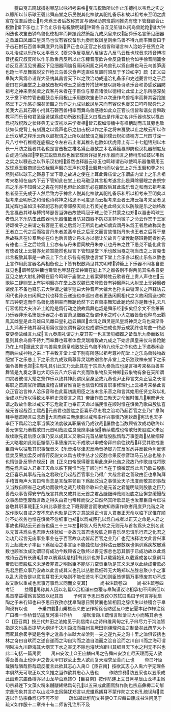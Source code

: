 <!-- { "loadSidebar": true } -->
　　夔曰戛击鸣球搏拊琴瑟以咏祖考来格戛击柷敔所以作止乐搏拊以韦爲之实之以穅所以节乐球玉磬此舜庙堂之乐民悦其化神歆其祀礼备乐和故以祖考来至明之虞賔在位羣后徳让丹朱爲王者后故称宾言与诸侯助祭班爵同推先有徳下管鼗鼓合止柷敔堂下乐也上下合止乐各有柷敔明球钟籥各自互见笙镛以闲鸟兽跄跄镛大钟闲迭也吹笙击钟鸟兽化徳相率而舞跄跄然箫韶九成凤皇来仪韶舜乐名言箫见细器之备雄曰凤雌曰皇灵鸟也仪有容仪备乐九奏而致凤皇则余鸟兽不待九而率舞夔曰于予击石拊石百兽率舞庶尹允谐尹正也众正官之长信皆和谐言神人洽始于任贤立政以礼治成以乐所以太平音义【夔求龟反戛居八反徐古八反马云栎也球音求搏音博拊音抚柷尺叔反所以作乐敔鱼吕反所以止乐穅音康歆许金反鼗音桃合如字徐音閤籥余若反互音沍见贤遍反下见细器同镛音庸闲闲厠之闲鸟兽孔以爲自舞也马云鸟兽笋簴也跄七羊反舞貌説文作枪云鸟兽求食声迭直结反韶时昭反于予竝如字】疏【正义曰臯陶大禹爲帝设谋大圣纳其昌言天下以之致治功成道洽礼备乐和史述夔言继之于后夔曰在舜庙堂之上戛敔击柷鸣球玉之磬击抟拊鼔琴瑟以謌咏诗章乐音和协感致幽防祖考之神来至矣虞之宾客丹朱者在于臣位与羣君诸侯以徳相让此堂上之乐所感深矣又于堂下吹竹管击鼗鼔合乐用柷止乐用敔吹笙击钟以次迭作鸟兽相率而舞其容跄跄然堂下之乐感亦深矣箫韶之乐作之九成以致凤皇来而有容仪也夔又曰呜呼叹舜乐之羙我大击其石磬小拊其石磬百兽相率而舞鸟兽感徳如此众正官长信皆和谐矣言舜政教平而乐音和君圣臣贤谋爲成功所致也正义曰戛击是作用之名非乐器也故以戛击爲柷敔柷敔之状经典无文汉初以来学者相皆云柷如漆桶中有椎柄动而击其旁也敔状如伏虎背上有刻戛之以爲声也乐之初击柷以作之乐之将末戛敔以止之故云所以作止乐双觧之释乐云所以鼓柷谓之止所以鼔敔谓之籈郭璞云柷如漆桶方二尺四寸深一尺八寸中冇椎柄连底挏之令左右击止者其椎名也敔如伏虎背上有二十七鉏铻刻以木长一尺防之籈者其名也是言击柷之椎名爲止戛敔之木名爲籈戛即防也汉礼器制度及白虎通马融郑李廵其説皆爲然也惟郭璞爲详据见作乐器而言之榑柎形如鼓以韦爲之实之以穅击之以节乐汉初相爲然也释器云球玉也鸣球谓击球使鸣乐器惟磬用玉故球爲玉磬商颂云依我磬声磬亦玉声也郑云磬悬也而以合堂上之乐玉磬和尊之也然则郑以球玉之磬悬于堂下尊之故进之使在上耳此舜庙堂之乐谓庙内堂上之乐言祖考来格知在庙内下云下管知此在堂上也马融见其言祖考遂言此是舜除瞽瞍之丧祭宗庙之乐亦不知舜父之丧在何时也但此论韶乐必在即政后耳此説乐音之和而云祖考来格者圣王先成于人然后致力于神言人悦其化神歆其祀礼备乐和所以祖考来至明矣以祖考来至明乐之和谐也诗称神之格思不可度思而云祖考来至者王肃云祖考来至者见其光辉也盖如汉书郊祀志称武帝郊祭天祠上冇羙光也此经文次以防敔是乐之始终故先言戛击其球与搏拊琴瑟皆当弹击故使鸣冠于球上使下共蒙之也郑以戛击鸣球三者皆总下乐防击此四器也乐器惟敔当防耳四器不防郑言非也微子之命云作宾于王家诗颂微子之来谓之有客是王者之后爲时王所宾也故知虞宾谓丹朱爲王者后故称宾也王者立二代之后而独言丹朱者盖髙辛氏之后无文而言故惟指丹朱也王者之后尊于羣后故殊言在位羣后亦在位也后言徳让丹朱亦以徳让矣故言与诸侯助祭班爵同者推先有徳也二王之后竝爲上公亦有与丹朱爵同故丹朱亦让也丹朱之性下愚尧不能化此言有徳者犹上云瞽亦允若暂能然也经言下管知是堂下乐也敔当戛之柷当击之上言戛击此言柷敔其事是一故云上下合止乐各有柷敔也言堂下堂上合乐各以柷止乐各以敔也上言作用此言器名两相备也上下皆有柷敔两见其文明球钟籥上下乐器不同各自更互见也谓琴瑟钟镛也籥管也琴瑟在堂钟籥在庭上下之器各别不得两见其名各自更互见之依大射礼钟磬在庭今鸣球于庙堂之上者案郊特牲云歌者在上贵人声也左云歌钟二肆则堂上有钟明磬亦在堂上故汉魏已来登歌皆有钟磬燕礼大射堂上无钟磬者诸侯乐不备也释乐云大钟谓之镛李廵曰大钟音声大镛大也孙炎曰镛深长之声释诂云闲代也孙炎曰闲厠之代也释言云递迭也李巡曰递者更迭闲厠相代之义故闲爲迭也吹笙击钟更迭而作鸟兽化徳相率而舞跄跄然下云百兽率舞知此跄跄然亦是舞也礼云凡行容惕惕大夫济济士跄跄是爲行动之貌故爲舞也韶是舜乐经多矣但余文不言箫箫乃乐器非乐名箫是乐器之小者言萧见细器之备谓作乐之时小大之器皆备也释鸟云鸜鳯其雌皇是此鸟雄曰凤雌曰皇礼运云麟凤龙谓之四灵是凤皇爲神灵之鸟也易渐卦丄九鸿渐于陆其羽可用爲仪是仪谓有容仪也成谓乐曲成也郑云成犹终也每曲一终必变更奏故经言九成言九奏周礼谓之九变其实一也言箫见细器之备备乐九奏而致凤皇则其余鸟兽不待九而率舞也尊者体盘灵瑞难致故九成之下始言凤皇来仪鸟兽跄跄乃在上句据此文言鸟兽易来凤皇难致故云鸟兽不待九也乐之作也依上下递奏闲合而后曲成神物之来上下共致非堂上堂下别有所感以祖考尊神配堂上之乐鸟兽贱物故配堂下之乐总上下之乐言九成致凤尊异灵瑞故别言尔非堂上之乐独致神来堂下之乐偏令兽舞也郑注周礼具引此文乃云此其在于宗庙九奏効应也是言祖考来格百兽率舞皆是九奏之事也大司乐云凡六乐者六变而致象物及天神郑云象物有象在天所谓四灵者彼谓大蜡之祭作乐以致其神此谓凤皇身至故九奏也尹正释言文众正官之长谓每职之首周官所谓唐虞稽古建官惟百是也信皆和谐言职事修理也上云祖考来格此言众正官治言神人洽乐音和也此篇初説用臣之法末言乐音之和言其始用任贤立政以礼治成以乐所以得致太平觧史录夔言之意】帝庸作歌曰勑天之命惟时惟几用庶尹允谐之政故作歌以戒安不忘危勑正也奉正天命以临民惟在顺时惟在慎微乃歌曰股肱喜哉元首起哉百工熙哉元首君也股肱之臣喜乐尽忠君之治功乃起百官之业乃广臯陶拜手稽首飏言曰念哉大言而疾曰飏承歌以戒帝率作兴事愼乃宪钦哉宪法也天子率臣下爲起治之事当慎汝法度敬其职屡省乃成钦哉屡数也当数顾省汝成功敬终以善无懈怠乃赓载歌曰元首明哉股肱良哉庶事康哉赓续载成也帝歌归羙股肱义未足故续歌先君后臣众事乃安以成其义又歌曰元首丛脞哉股肱惰哉万事堕哉丛脞细碎无大略君如此则臣懈惰万事堕废其功不成歌以申戒帝拜曰俞往钦哉拜受其歌戒羣臣自今以往敬其职事哉音义【乐音洛尽津忍反飏音扬屡力其反省悉并反数色角反懈佳卖反赓加孟反刘皆行反説文以爲古续字丛才公反脞仓果反徐音琐马云丛总也脞小也惰徒卧反堕许规反】疏【正义曰帝既得夔言用此庶尹允谐之政故乃作歌自戒将歌而先爲言曰人君奉正天命以临下民惟当在于顺时惟当在于慎微既爲此言乃歌曰股肱之臣喜乐其事哉元首之君政化乃起哉百官事业乃得广大哉言君之善政由臣也臯陶拜手稽首飏声大言曰帝当念是言哉率领臣下爲起政治之事慎汝天子法度而敬其职事哉又当数自顾省己之成功而敬终之哉乃续载帝歌曰会是元首之君能明哉则股肱之臣乃善哉众事皆得安宁哉既言其羙又戒其恶元首之君丛脞细碎哉则股肱之臣懈怠缓慢哉众事悉皆堕废哉言政之得失由君也帝拜而受之曰然然其所歌显是也汝羣臣自今已往各敬其职事哉正义曰此承夔言之下既得夔言而歌故知帝庸作歌者用庶尹允谐之政故作歌以自戒之安不忘危也勑是正齐之意故爲正也言人君奉正天命以临下民惟在顺时不妨农务也惟在慎微不忽细事也郑以爲戒臣孔以爲自戒者以正天之命是人君之事故也释詀云元首首也僖三十三年左称狄人归先轸之元则元与首各爲头之别名此以元首共爲头也君臣大体犹如一身故元首君也股肱之臣喜乐尽忠谓乐行君之化君之治功乃起言无废事业事业在于百官故众功皆起百官之业乃广也宪法释诂文此言兴事对上起哉天子率臣下爲起治之事言臣不能独使起也释诂云屡数疾也俱训爲疾故屡爲数也顾省汝成功谓已有成功今数顾省之敬终以善无懈怠也恐其惰于已成功故以此爲戒诗云西有长赓毛亦以赓爲续是相有此训也郑以载爲始孔以载爲成各以意训耳帝歌归羙股肱义未足者非君之明爲臣不能尽力空责臣功是其义未足以此续成帝歌必先君后臣众事乃安故以此言成其义也孔以丛脞爲细碎无大略郑以丛脞总聚小小之事以乱大政皆是以意言耳君无大略则不能任贤功不见知则臣皆懈惰万事堕废其功不成故又歌以重戒也庶事万事爲义同而文变耳】
　　尚书注疏卷四
　　尚书注疏卷四考证
　　益稷禹称其人因以名篇○吕祖谦曰益稷与臯陶谟议论相承初不间断但以禹首举益稷爲言故取以纪其首
　　予何言予思日孜孜○苏轼曰禹曰予何言亦犹臯陶之予未冇知也曰予思日孜孜亦犹臯陶思日赞赞襄也皆相因之辞伏生以益稷合于臯陶谟有以也
　　予乗四载山乗樏音义史记作桥徐音防遥反○史记夏本纪作檋注徐广曰檋一作桥音防遥反河渠书作桥
　　濬畎浍距川疏惟言畎浍举大小而略其余也○【臣召南】按三代井田之法始见于此信南山之诗曰维禹甸之孔子曰尽力于沟洫皆指是文也禹贡提挈大纲详于决川距海而每州言厥田则疆理沟洫之制备矣此疏举大小而畧其余畧字疑是包字之讹盖小举畎大举浍则一夫之遂九夫之沟十里之洫俱该括也林之竒曰自畎而之遂自遂而之沟自沟而之洫自洫而之浍自浍而之川自川而之海可谓明晰决九川距海其大纲天下水之害无不除也濬畎浍距川其细目天下水之利无不兴也此二句括一篇禹贡
　　禹曰安汝止○王应麟曰禹之告舜曰安汝止尽天理而无人欲得至善而止也伊尹之告太甲曰钦汝止去人欲而复天理求至善而止也
　　帝曰吁臣哉隣哉隣哉臣哉疏反覆言此欲其志心入禹○【臣召南】按欲其志心入禹六字无理各本俱然无可取正以文义推之当作欲其忠心入告也
　　作防宗彝防五采也以五采成此画焉宗庙彝樽亦以山龙华虫爲饰○【臣召南】按作防连上文日月星辰山龙华虫爲句宗彞连下文藻火粉米黼黻絺绣爲句孔以五采成此画焉觧作防也宗庙彝樽二句觧宗彞形象其言亦以山龙华虫爲餙犹郑言以虎蜼爲餙耳不蒙作防之文也孔疏误觧意遂以作防宗彝爲句不可不辨
　　疏如郑此觧配文甚便○王应麟曰康成书注问见于疏义如作服十二章州十有二师皆孔注所不及
